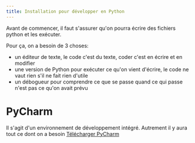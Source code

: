 ```yaml
---
title: Installation pour développer en Python
---
```


Avant de commencer, il faut s'assurer qu'on pourra écrire des fichiers python et les exécuter.

Pour ça, on a besoin de 3 choses:
- un éditeur de texte, le code c'est du texte, coder c'est en écrire et en modifier
- une version de Python pour exécuter ce qu'on vient d'écrire, le code ne vaut rien s'il ne fait rien d'utile
- un débogueur pour comprendre ce que se passe quand ce qui passe n'est pas ce qu'on avait prévu

# PyCharm
Il s'agit d'un environnement de développement intégré. Autrement il y aura tout ce dont on a besoin
[Télécharger PyCharm](https://www.jetbrains.com/pycharm/download/)

